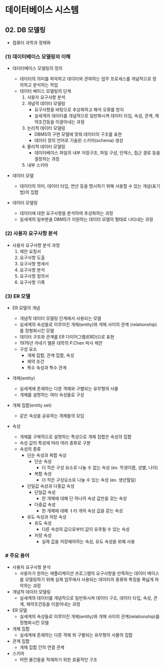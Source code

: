 # 데이터베이스 시스템

## 02. DB 모델링

- 컴퓨터 과학과 정재화

### (1) 데이터베이스 모델링의 이해

- 데이터베이스 모델링의 정의
    - 데이터의 의미를 파악하고 데이터와 관여하는 업무 프로세스를 개념적으로 정의하고 분석하는 작업
    - 데이터 베이스 모델링의 단계
        1. 사용자 요구사항 분석
        2. 개념적 데이터 모델링
            - 요구사항을 바탕으로 추상화하고 해석 오류를 방지
            - 실세계의 데이터를 개념적으로 일반화시켜 데이터 타입, 속성, 관계, 제약조건등을 이끌어내는 과정
        3. 논리적 데이터 모델링
            - DBMS의 구현 모델에 맞춰 데이터의 구조를 표현
            - 데이터 정의 언어로 기술된 스키마(schema) 생성
        4. 물리적 데이터 모델링
            - 데이터베이스 파일의 내부 저장구조, 파일 구성, 인덱스, 접근 경로 등을 결정하는 과정
        5. 내부 스키마

- 데이터 모델
    - 데이터의 의미, 데이터 타입, 연산 등을 명시하기 위해 사용할 수 있는 개념(표기법)의 집합
- 데이터 모델링
    - 데이터에 대한 요구사항을 분석하여 추상화하는 과정
    - 실세계의 일부분을 DBMS가 지원하는 데이터 모델의 형태로 나타내는 과정

### (2) 사용자 요구사항 분석

- 사용자 요구사항 분석 과정
    1. 제안 요청서
    2. 요구사항 도출
    3. 요구사항 명세서
    4. 요구사항 분석
    5. 요구사항 정의서
    6. 요구사항 기록

### (3) ER 모델

- ER 모델의 개념
    - 개념적 데이터 모델링 단계에서 사용되는 모델
    - 실세계의 속성들로 이루어진 개체(entity)와 개체 사이의 관계 (relationship)를 정형화시킨 모델
    - 데이터 구조와 관계를 ER 다이어그램(ERD)으로 표현
    - 1976년 카네기 멜론 대학의 P.Chen 박사 제안
    - 구성 요소
        - 개체 집합, 관계 집합, 속성
        - 제약 조건
        - 특수 속성과 특수 관계
- 개체(entity)
    - 실세계에 존재하는 다른 객체와 구별되는 유무형의 사물
    - 개체를 설명하는 여러 속성들로 구성
- 개체 집합(entity set)
    - 같은 속성을 공유하는 개체들의 모임

- 속성
    - 개체를 구체적으로 설명하는 특성으로 개체 집합은 속성의 집합
    - 속성 값의 특성에 따라 여러 종류로 구분
    - 속성의 종류
        - 단순 속성과 복합 속성
            - 단순 속성
                - 더 작은 구성 요소로 나눌 수 없는 속성 (ex. 학생이름, 성별, 나이)
            - 복합 속성
                - 더 작은 구성요소로 나눌 수 있는 속성 (ex. 생년월일)
        - 단일값 속성과 다중값 속성
            - 단일값 속성
                - 한 개체에 대해 단 하나의 속성 값만을 갖는 속성
            - 다중값 속성
                - 한 개체에 대해 ㅕ러 개의 속성 값을 같는 속성
        - 유도 속성과 저장 속성
            - 유도 속성
                - 다른 속성의 값으로부터 값이 유추될 수 있는 속성
            - 저장 속성
                - 실제 값을 저장해야하는 속성, 유도 속성을 위해 사용

### # 주요 용어

- 사용자 요구사항 분석
    - 사용자가 원하는 애플리케이션 프로그램의 요구사항을 만족하는 데이터 베이스를 모델링하기 위해 실제 업무에서 사용되는 데이터의 종류와 특징을 폭넓게 파악하는 과정
- 개념적 데이터 모델링
    - 실세계의 데이터를 개념적으로 일반화시켜 데이터 구조, 데이터 타입, 속성, 관계, 제약조건등을 이끌어내는 과정
- ER 모델
    - 실세계의 속성들로 이루어진 개체(entity)와 개체 사이의 관계(relationship)를 정형화시킨 모델
- 개체 집합
    - 실세계에 존재하는 다른 객체 와 구별되는 유무형의 사물의 집합
- 관계 집합
    - 개체 집합 간의 연결 관계
- 스키마
    - 어떤 물건들을 적재하기 위한 효율적인 구조